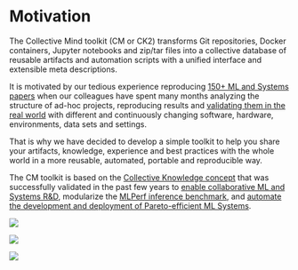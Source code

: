 # Motivation

The Collective Mind toolkit (CM or CK2) transforms Git repositories, Docker containers, Jupyter notebooks and zip/tar files
into a collective database of reusable artifacts and automation scripts with a unified interface and extensible meta descriptions.

It is motivated by our tedious experience reproducing [150+ ML and Systems papers](https://www.youtube.com/watch?v=7zpeIVwICa4)
when our colleagues have spent many months analyzing the structure of ad-hoc projects, reproducing results
and [validating them in the real world](https://cKnowledge.org/partners.html) 
with different and continuously changing software, hardware, environments, data sets and settings.

That is why we have decided to develop a simple toolkit to help you share your artifacts, knowledge, 
experience and best practices with the whole world in a more reusable, automated, 
portable and reproducible way.

The CM toolkit is based on the [Collective Knowledge concept]( https://arxiv.org/abs/2011.01149 )
that was successfully validated in the past few years to 
[enable collaborative ML and Systems R&D](https://cKnowledge.org/partners.html),
modularize the [MLPerf inference benchmark](https://github.com/mlcommons/ck/tree/master/docs/mlperf-automation),
and [automate the development and deployment of Pareto-efficient ML Systems](https://www.youtube.com/watch?v=1ldgVZ64hEI).


![](https://cKnowledge.org/images/cm-gap-beween-mlsys-research-and-production.png?id=1)

![](https://cKnowledge.org/images/cm-gap-beween-mlsys-research-and-production2.png?id=1)

![](https://cKnowledge.org/images/cm-gap-beween-mlsys-research-and-production3.png)

